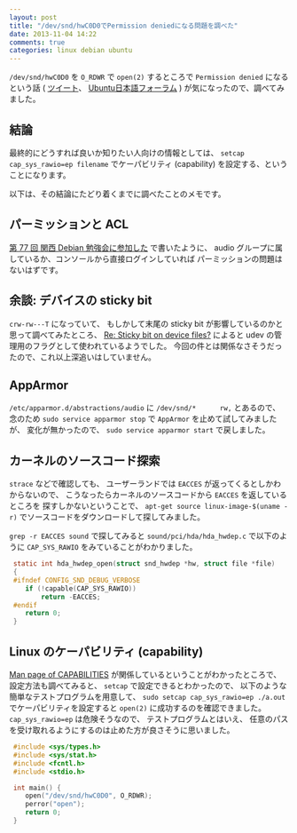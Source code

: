 ```yaml
---
layout: post
title: "/dev/snd/hwC0D0でPermission deniedになる問題を調べた"
date: 2013-11-04 14:22
comments: true
categories: linux debian ubuntu
---
```

`/dev/snd/hwC0D0` を `O_RDWR` で `open(2)` するところで
`Permission denied` になるという話
(
[ツイート](https://twitter.com/takaswie/status/397014733494026240)、
[Ubuntu日本語フォーラム](https://forums.ubuntulinux.jp/viewtopic.php?pid=100488#p100488)
)
が気になったので、調べてみました。

<!--more-->

## 結論

最終的にどうすれば良いか知りたい人向けの情報としては、
`setcap cap_sys_rawio=ep filename`
でケーパビリティ (capability) を設定する、ということになります。

以下は、その結論にたどり着くまでに調べたことのメモです。

## パーミッションと ACL

[第 77 回 関西 Debian 勉強会に参加した](http://blog.n-z.jp/blog/2013-10-27-kansai-debian-meeting.html)
で書いたように、
audio グループに属しているか、コンソールから直接ログインしていれば
パーミッションの問題はないはずです。

## 余談: デバイスの sticky bit

`crw-rw---T` になっていて、
もしかして末尾の sticky bit が影響しているのかと思って調べてみたところ、
[Re: Sticky bit on device files?](http://lists.debian.org/debian-user/2012/02/msg01273.html)
によると udev の管理用のフラグとして使われているようでした。
今回の件とは関係なさそうだったので、これ以上深追いはしていません。

## AppArmor

`/etc/apparmor.d/abstractions/audio` に
`/dev/snd/*      rw,` とあるので、
念のため
`sudo service apparmor stop`
で `AppArmor` を止めて試してみましたが、
変化が無かったので、
`sudo service apparmor start`
で戻しました。

## カーネルのソースコード探索

`strace` などで確認しても、
ユーザーランドでは `EACCES` が返ってくるとしかわからないので、
こうなったらカーネルのソースコードから `EACCES` を返しているところを
探すしかないということで、
`apt-get source linux-image-$(uname -r)`
でソースコードをダウンロードして探してみました。

`grep -r EACCES sound` で探してみると
`sound/pci/hda/hda_hwdep.c` で以下のように
`CAP_SYS_RAWIO` をみていることがわかりました。

```c sound/pci/hda/hda_hwdep.c
 static int hda_hwdep_open(struct snd_hwdep *hw, struct file *file)
 {
 #ifndef CONFIG_SND_DEBUG_VERBOSE
 	if (!capable(CAP_SYS_RAWIO))
 		return -EACCES;
 #endif
 	return 0;
 }
```

## Linux のケーパビリティ (capability)

[Man page of CAPABILITIES](http://linuxjm.sourceforge.jp/html/LDP_man-pages/man7/capabilities.7.html)
が関係しているということがわかったところで、
設定方法も調べてみると、
`setcap` で設定できるとわかったので、
以下のような簡単なテストプログラムを用意して、
`sudo setcap cap_sys_rawio=ep ./a.out`
でケーパビリティを設定すると
`open(2)`
に成功するのを確認できました。
`cap_sys_rawio=ep` は危険そうなので、
テストプログラムとはいえ、
任意のパスを受け取れるようにするのは止めた方が良さそうに思いました。

```c open-hwC0D0.c
 #include <sys/types.h>
 #include <sys/stat.h>
 #include <fcntl.h>
 #include <stdio.h>

 int main() {
 	open("/dev/snd/hwC0D0", O_RDWR);
	perror("open");
	return 0;
 }
```
